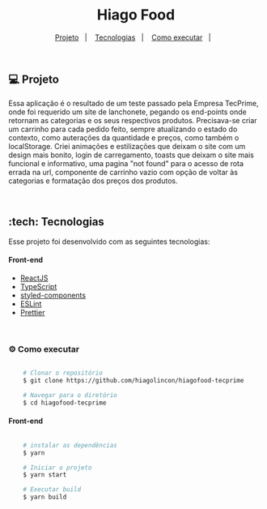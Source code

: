 <h1 align="center">
    Hiago Food
</h1>

<p align="center">
  <a href="#computer-projeto">Projeto</a>&nbsp;&nbsp;&nbsp;|&nbsp;&nbsp;&nbsp;
  <a href="#tech-tecnologias">Tecnologias</a>&nbsp;&nbsp;&nbsp;|&nbsp;&nbsp;&nbsp;
  <a href="#gear-como-executar">Como executar</a>&nbsp;&nbsp;&nbsp;|&nbsp;&nbsp;&nbsp;
</p>

<br/>

## :computer: Projeto

Essa aplicação é o resultado de um teste passado pela Empresa TecPrime, onde foi requerido um site de lanchonete, pegando os end-points onde retornam as categorias e os seus respectivos produtos.
Precisava-se criar um carrinho para cada pedido feito, sempre atualizando o estado do contexto, como auterações da quantidade e preços, como também o localStorage.
Criei animações e estilizações que deixam o site com um design mais bonito, login de carregamento, toasts que deixam o site mais funcional e informativo, uma pagina "not found" para o acesso de rota errada na url,
componente de carrinho vazio com opção de voltar às categorias e formatação dos preços dos produtos.


<br/>

## :tech: Tecnologias
Esse projeto foi desenvolvido com as seguintes tecnologias:

#### Front-end
- [ReactJS](https://github.com/facebook/react)
- [TypeScript](https://github.com/microsoft/TypeScript)
- [styled-components](https://github.com/styled-components/styled-components)
- [ESLint](https://github.com/eslint/eslint)
- [Prettier](https://github.com/prettier/prettier)
<br/>

### :gear: Como executar


```bash

    # Clonar o repositório
    $ git clone https://github.com/hiagolincon/hiagofood-tecprime

    # Navegar para o diretório
    $ cd hiagofood-tecprime

```

#### Front-end

```bash

    # instalar as dependências
    $ yarn

    # Iniciar o projeto
    $ yarn start

    # Executar build
    $ yarn build
```
